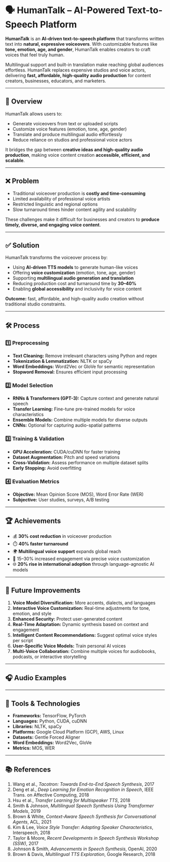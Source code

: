 # 🗣️ HumanTalk – AI-Powered Text-to-Speech Platform

**HumanTalk** is an **AI-driven text-to-speech platform** that transforms written text into **natural, expressive voiceovers**. With customizable features like **tone, emotion, age, and gender**, HumanTalk enables creators to craft voices that feel truly human.

Multilingual support and built-in translation make reaching global audiences effortless. HumanTalk replaces expensive studios and voice actors, delivering **fast, affordable, high-quality audio production** for content creators, businesses, educators, and marketers.

---

## 🔹 Overview
HumanTalk allows users to:
- Generate voiceovers from text or uploaded scripts
- Customize voice features (emotion, tone, age, gender)
- Translate and produce multilingual audio effortlessly
- Reduce reliance on studios and professional voice actors

It bridges the gap between **creative ideas and high-quality audio production**, making voice content creation **accessible, efficient, and scalable**.

---

## ❌ Problem
- Traditional voiceover production is **costly and time-consuming**
- Limited availability of professional voice artists
- Restricted linguistic and regional options
- Slow turnaround times hinder content agility and scalability

These challenges make it difficult for businesses and creators to **produce timely, diverse, and engaging voice content**.

---

## ✅ Solution
HumanTalk transforms the voiceover process by:
- Using **AI-driven TTS models** to generate human-like voices
- Offering **voice customization** (emotion, tone, age, gender)
- Supporting **multilingual audio generation and translation**
- Reducing production cost and turnaround time by **30–40%**
- Enabling **global accessibility** and inclusivity for voice content

**Outcome:** fast, affordable, and high-quality audio creation without traditional studio constraints.

---

## 🛠️ Process

### 1️⃣ Preprocessing
- **Text Cleaning:** Remove irrelevant characters using Python and regex
- **Tokenization & Lemmatization:** NLTK or spaCy
- **Word Embeddings:** Word2Vec or GloVe for semantic representation
- **Stopword Removal:** Ensures efficient input processing

### 2️⃣ Model Selection
- **RNNs & Transformers (GPT-3):** Capture context and generate natural speech
- **Transfer Learning:** Fine-tune pre-trained models for voice characteristics
- **Ensemble Models:** Combine multiple models for diverse outputs
- **CNNs:** Optional for capturing audio-spatial patterns

### 3️⃣ Training & Validation
- **GPU Acceleration:** CUDA/cuDNN for faster training
- **Dataset Augmentation:** Pitch and speed variations
- **Cross-Validation:** Assess performance on multiple dataset splits
- **Early Stopping:** Avoid overfitting

### 4️⃣ Evaluation Metrics
- **Objective:** Mean Opinion Score (MOS), Word Error Rate (WER)
- **Subjective:** User studies, surveys, A/B testing

---

## 🏆 Achievements
- 💰 **30% cost reduction** in voiceover production
- ⏱️ **40% faster turnaround**
- 🌍 **Multilingual voice support** expands global reach
- 🎯 15–30% increased engagement via precise voice customization
- 🌐 **20% rise in international adoption** through language-agnostic AI models

---

## 🔮 Future Improvements
1. **Voice Model Diversification:** More accents, dialects, and languages
2. **Interactive Voice Customization:** Real-time adjustments for tone, emotion, and style
3. **Enhanced Security:** Protect user-generated content
4. **Real-Time Adaptation:** Dynamic synthesis based on context and engagement
5. **Intelligent Content Recommendations:** Suggest optimal voice styles per script
6. **User-Specific Voice Models:** Train personal AI voices
7. **Multi-Voice Collaboration:** Combine multiple voices for audiobooks, podcasts, or interactive storytelling

---

## 🎧 Audio Examples


---

## 🧰 Tools & Technologies
- **Frameworks:** TensorFlow, PyTorch
- **Languages:** Python, CUDA, cuDNN
- **Libraries:** NLTK, spaCy
- **Platforms:** Google Cloud Platform (GCP), AWS, Linux
- **Datasets:** Gentle Forced Aligner
- **Word Embeddings:** Word2Vec, GloVe
- **Metrics:** MOS, WER

---

## 📚 References
1. Wang et al., *Tacotron: Towards End-to-End Speech Synthesis*, 2017
2. Deng et al., *Deep Learning for Emotion Recognition in Speech*, IEEE Trans. on Affective Computing, 2018
3. Hsu et al., *Transfer Learning for Multispeaker TTS*, 2018
4. Smith & Johnson, *Multilingual Speech Synthesis Using Transformer Models*, 2019
5. Brown & White, *Context-Aware Speech Synthesis for Conversational Agents*, ACL, 2021
6. Kim & Lee, *Voice Style Transfer: Adapting Speaker Characteristics*, Interspeech, 2018
7. Taylor & Moore, *Recent Developments in Speech Synthesis Workshop (SSW)*, 2017
8. Johnson & Smith, *Advancements in Speech Synthesis*, OpenAI, 2020
9. Brown & Davis, *Multilingual TTS Exploration*, Google Research, 2018
